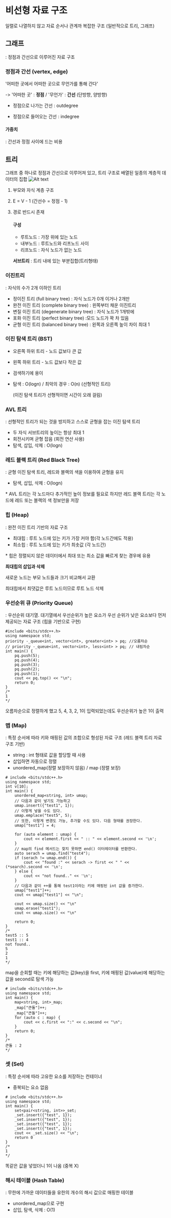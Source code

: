 # 비선형 자료 구조

일렬로 나열하지 않고 자료 순서나 관계까 복잡한 구조
(일반적으로 트리, 그래프)

## 그래프
: 정점과 간선으로 이루어진 자료 구조
### 정점과 간선 (vertex, edge)
'어떠한 곳에서 어떠한 곳으로 무언가를 통해 간다' 

-> '어떠한 곳' : **정점** / '무언가' : **간선** (단방향, 양방향)

- 정점으로 나가는 간선 : outdegree

- 정점으로 들어오는 간선 : indegree

#### 가중치 
: 간선과 정점 사이에 드는 비용

## 트리
그래프 중 하나로 정점과 간선으로 이루어져 있고, 트리 구조로 배열된 일종의 계층적 데이터의 집합
![Alt text](image-4.png)

1. 부모와 자식 계층 구조
2. E = V - 1 (간선수 = 정점 - 1)
3. 경로 반드시 존재
    #### 구성
    - 루트노드 : 가장 위에 있는 노드
    - 내부노드 : 루트노드와 리프노드 사이
    - 리프노드 : 자식 노드가 없는 노드

    **서브트리** : 트리 내에 있는 부분집합(트리형태)


### 이진트리
: 자식의 수가 2개 이하인 트리
- 정이진 트리 (full binary tree) : 자식 노드가 0개 이거나 2개만
- 완전 이진 트리 (complete binary tree) : 왼쪽부터 채운 이진트리
- 변질 이진 트리 (degenerate binary tree) : 자식 노드가 1개밖에
- 포화 이진 트리 (perfect binary tree) :모드 노드가 꽉 차 있음
- 균형 이진 트리 (balanced binary tree) : 왼쪽과 오른쪽 높이 차이 최대 1

### 이진 탐색 트리 (BST)
- 오른쪽 하위 트리 - 노드 값보다 큰 값
- 왼쪽 하위 트리 - 노드 값보다 작은 값
- 검색하기에 용이
- 탐색 : O(logn) / 최악의 경우 : O(n) (선형적인 트리)

    (이진 탐색 트리가 선형적이면 시간이 오래 걸림)

### AVL 트리
: 선형적인 트리가 되는 것을 방지하고 스스로 균형을 잡는 이진 탐색 트리

- 두 자식 서브트리의 높이는 항상 최대 1
- 회전시키며 균형 잡음 (회전 연산 사용)
- 탐색, 삽입, 삭제 : O(logn)

### 레드 블랙 트리 (Red Black Tree)
: 균형 이진 탐색 트리, 레드와 블랙의 색을 이용하여 균형을 유지
- 탐색, 삽입, 삭제 : O(logn)

\* AVL 트리는 각 노드마다 추가적인 높이 정보를 필요로 하지만 레드 블랙 트리는 각 노드에 레드 또는 블랙의 색 정보만을 저장

### 힙 (Heap)
: 완전 이진 트리 기반의 자료 구조
- 최대힙 : 루트 노드에 있는 키가 가장 커야 함(각 노드간에도 적용)
- 최소힙 : 루트 노드에 있는 키가 최솟값 (각 노드간)
   
\* 힙은 정렬되지 않은 데이터에서 최대 또는 최소 값을 빠르게 찾는 경우에 유용

**최대힙의 삽입과 삭제**

새로운 노드는 부모 노드들과 크기 비교해서 교환 

최대힙에서 최댓값은 루트 노드이므로 루트 노드 삭제

### 우선순위 큐 (Priority Queue)
: 우선순위 대기열. 대기열에서 우선순위가 높은 요소가 우선 순위가 낮은 요소보다 먼저 제공되는 자료 구조 (힙을 기반으로 구현)
```
#include <bits/stdc++.h>
using namespace std;
priority -_queue<int, vector<int>, greater<int> > pq; //오름차순
// priority -_queue<int, vector<int>, less<int> > pq; // 내림차순
int main() {
    pq.push(5);
    pq.push(4);
    pq.push(3);
    pq.push(2);
    pq.push(1);
    cout << pq.top() << "\n";
    return 0;
}
/*
1
*/
```
오름차순으로 정렬하게 했고 5, 4, 3, 2, 1이 입력되었는데도 우선순위가 높은 1이 출력

### 맵 (Map)
: 특정 순서에 따라 키와 매핑된 값의 조합으로 형성된 자료 구조 
(레드 블랙 트리 자료 구조 기반)

- string : int 형태로 값을 할당할 때 사용
- 삽입하면 자동으로 정렬
- unordered_map(정렬 보장하지 않음) / map (정렬 보장)
```
# include <bits/stdc++.h>
using namespace std;
int v[10];
int main() {
    unordered_map<string, int> umap;
    // 다음과 같이 넣기도 가능하고
    umap.insert({"test1", 1});
    // 이렇게 넣을 수도 있다.
    umap.emplace("test5", 5);
    // 또한, 이렇게 변경도 가능, 추가할 수도 있다. 다음 형태를 권장한다.
    umap["test1"] = 4;
    
    for (auto element : umap) {
        cout << element.first << " :: " << element.second << '\n';
    }
    // map의 find 메서드는 찾지 못하면 end() 이터레이터를 반환한다.
    auto serach = umap.find("test4");
    if (serach != umap.end()) {
        cout << "found :" << serach -> first << " " << (*search).second << '\n';
    } else {
        cout << "not found.." << '\n';
    }
    // 다음과 같이 ++를 통해 test1이라는 키에 매핑된 int 값을 증가한다.
    umap["test1"]++;
    cout << umap["test1"] << "\n";
    
    cout << umap.size() << "\n"
    umap.erase("test1");
    cout << umap.size() << "\n"
    
    return 0;
}
/*
test5 :: 5
test1 :: 4
not found..
5
2
1
*/
```
map을 순회할 때는 키에 해당하는 값(key)을 first, 키에 매핑된 값(value)에 해당하는 값을 second로 탐색 가능
```
# include <bits/stdc++.h>
using namespace std;
int main() {
    map<string, int>_map;
    _map["큰돌"]++;
    _map["큰돌"]++;
    for (auto c : map) {
        cout << c.first << ":" << c.second << "\n";
    }
    return 0;
}
/*
큰돌 : 2
*/
```

### 셋 (Set)
: 특정 순서에 따라 고유한 요소를 저장하는 컨테이너
- 중복되는 요소 없음
```
# include <bits/stdc++.h>
using namespace std;
int main() {
    set<pair<string, int>>_set;
    _set.insert({"test", 1});
    _set.insert({"test", 1});
    _set.insert({"test", 1});
    _set.insert({"test", 1});
    cout << _set.size() << "\n";
    return 0
}
/*
1
*/
```
똑같은 값을 넣었더니 1이 나옴 (중복 X)

### 해시 테이블 (Hash Table)
: 무한에 가까운 데이터들을 유한의 개수의 해시 값으로 매핑한 테이블
- unordered_map으로 구현
- 삽입, 탐색, 삭제 : O(1)
